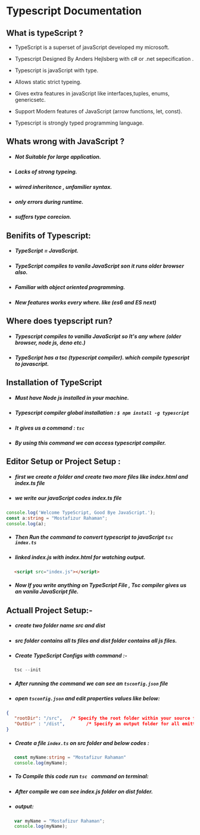 # Typescript Documentation

## What is typeScript ?

-  TypeScript is a superset of javaScript developed my microsoft.
-  Typescript Designed By Anders Hejlsberg with c# or .net sepecification .
-  Typescript is javaScript with type.
-  Allows static strict typeing.
-  Gives extra features in javaScript like interfaces,tuples, enums,
   genericsetc.
-  Support Modern features of JavaScript (arrow functions, let, const).

-  Typescript is strongly typed programming language.

## Whats wrong with JavaScript ?

-  ##### Not Suitable for large application.
-  ##### Lacks of strong typeing.
-  ##### wirred inheritence , unfamilier syntax.
-  ##### only errors during runtime.
-  ##### suffers type corecion.

## Benifits of Typescript:

-  ##### TypeScript = JavaScript.
-  ##### TypeScript compiles to vanila JavaScript son it runs older browser also.
-  ##### Familiar with object oriented programming.
-  ##### New features works every where. like (es6 and ES next)

## Where does tyepscript run?

-  ##### Typescript compiles to vanilla JavaScript so It's any where (older browser, node js, deno etc.)
-  ##### TypeScript has a tsc (typescript compiler). which compile typescript to javascript.

## Installation of TypeScript

-  ##### Must have Node js installed in your machine.
-  ##### Typescript compiler global installation : `$ npm install -g typescript `
-  ##### It gives us a command : `tsc`
-  ##### By using this command we can access typescript compiler.

## Editor Setup or Project Setup :

-  ##### first we create a folder and create two more files like index.html and index.ts file
-  ##### we write our javaScript codes index.ts file

```typescript
console.log('Welcome TypeScript, Good Bye JavaScript.');
const a:string = "Mostafizur Rahaman"; 
console.log(a); 

```
- ##### Then Run  the command to convert typescript to javaScript `tsc index.ts `
- ##### linked index.js with index.html for watching output. 
```html 
   <script src="index.js"></script> 
```
- ##### Now If you write anything on TypeScript File , Tsc compiler gives us an vanila JavaScript file. 


## Actuall Project Setup:-
- ##### create two folder name src and dist
- ##### src folder contains all ts files and dist folder contains all js files. 
- ##### Create TypeScript Configs with command :- 

```typescript 
   tsc --init 
```
- ##### After running the command we can see an `tsconfig.json` file
- ##### open `tsconfig.json` and edit properties values like below: 
```json 
{
   "rootDir": "/src",   /* Specify the root folder within your source files. */
   "OutDir" : "/dist",        /* Specify an output folder for all emitted files. */
}

```
- ##### Create a file ` index.ts ` on src folder and below codes : 
```typescript
   const myName:string = "Mostafizur Rahaman" 
   console.log(myName); 
```
- ##### To Compile this code run `tsc ` command on terminal: 
- ##### After compile we can see index.js folder on dist folder. 
- ##### output: 
```typescript
   var myName = "Mostafizur Rahaman"; 
   console.log(myName); 
```